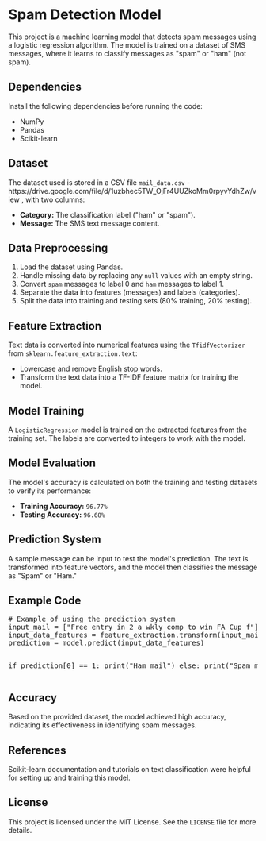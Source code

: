 <!DOCTYPE html>
<html lang="en">
<head>
    <meta charset="UTF-8">
    <meta name="viewport" content="width=device-width, initial-scale=1.0">
    <title>Spam Detection Model README</title>
</head>
<body>
    <h1>Spam Detection Model</h1>
    <p>This project is a machine learning model that detects spam messages using a logistic regression algorithm. The model is trained on a dataset of SMS messages, where it learns to classify messages as "spam" or "ham" (not spam).</p>

  <h2>Dependencies</h2>
    <p>Install the following dependencies before running the code:</p>
    <ul>
        <li>NumPy</li>
        <li>Pandas</li>
        <li>Scikit-learn</li>
    </ul>

   <h2>Dataset</h2>
    <p>The dataset used is stored in a CSV file <code>mail_data.csv</code> - https://drive.google.com/file/d/1uzbhec5TW_OjFr4UUZkoMm0rpyvYdhZw/view , with two columns:</p>
    <ul>
        <li><strong>Category:</strong> The classification label ("ham" or "spam").</li>
        <li><strong>Message:</strong> The SMS text message content.</li>
    </ul>

   <h2>Data Preprocessing</h2>
    <ol>
        <li>Load the dataset using Pandas.</li>
        <li>Handle missing data by replacing any <code>null</code> values with an empty string.</li>
        <li>Convert <code>spam</code> messages to label 0 and <code>ham</code> messages to label 1.</li>
        <li>Separate the data into features (messages) and labels (categories).</li>
        <li>Split the data into training and testing sets (80% training, 20% testing).</li>
    </ol>

   <h2>Feature Extraction</h2>
    <p>Text data is converted into numerical features using the <code>TfidfVectorizer</code> from <code>sklearn.feature_extraction.text</code>:</p>
    <ul>
        <li>Lowercase and remove English stop words.</li>
        <li>Transform the text data into a TF-IDF feature matrix for training the model.</li>
    </ul>

  <h2>Model Training</h2>
    <p>A <code>LogisticRegression</code> model is trained on the extracted features from the training set. The labels are converted to integers to work with the model.</p>

   <h2>Model Evaluation</h2>
    <p>The model's accuracy is calculated on both the training and testing datasets to verify its performance:</p>
    <ul>
        <li><strong>Training Accuracy:</strong> <code>96.77%</code></li>
        <li><strong>Testing Accuracy:</strong> <code>96.68%</code></li>
    </ul>

   <h2>Prediction System</h2>
    <p>A sample message can be input to test the model's prediction. The text is transformed into feature vectors, and the model then classifies the message as "Spam" or "Ham."</p>

  <h2>Example Code</h2>
    <pre>
# Example of using the prediction system
input_mail = ["Free entry in 2 a wkly comp to win FA Cup f"]
input_data_features = feature_extraction.transform(input_mail)
prediction = model.predict(input_data_features)

if prediction[0] == 1:
    print("Ham mail")
else:
    print("Spam mail")
    </pre>

   <h2>Accuracy</h2>
    <p>Based on the provided dataset, the model achieved high accuracy, indicating its effectiveness in identifying spam messages.</p>

  <h2>References</h2>
    <p>Scikit-learn documentation and tutorials on text classification were helpful for setting up and training this model.</p>
    <h2>License</h2>
<p>This project is licensed under the MIT License. See the <code>LICENSE</code> file for more details.</p>
</body>
</html>
